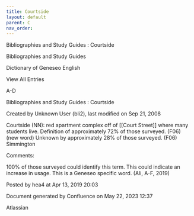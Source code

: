 ```yaml
---
title: Courtside
layout: default
parent: C
nav_order:
---
```


Bibliographies and Study Guides : Courtside

Bibliographies and Study Guides

Dictionary of Geneseo English

View All Entries

A-D

Bibliographies and Study Guides : Courtside

Created by  Unknown User (bli2), last modified on Sep 21, 2008

Courtside (NN): red apartment complex off of [[Court Street]] where many students live. Definition of approximately 72% of those surveyed. (F06) (new word) Unknown by approximately 28% of those surveyed. (F06) Simmington

Comments:

100% of those surveyed could identify this term. This could indicate an increase in usage. This is a Geneseo specific word. (Ali, A-F, 2019)

Posted by hea4 at Apr 13, 2019 20:03

Document generated by Confluence on May 22, 2023 12:37

Atlassian

